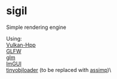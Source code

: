 # sigil

Simple rendering engine

Using: \
    [Vulkan-Hpp](https://github.com/KhronosGroup/Vulkan-Hpp)\
    [GLFW](https://github.com/glfw/glfw)\
    [glm](https://github.com/g-truc/glm)\
    [ImGUI](https://github.com/ocornut/imgui)\
    [tinyobjloader](https://github.com/tinyobjloader/tinyobjloader) (to be replaced with [assimp](https://github.com/assimp/assimp))\

